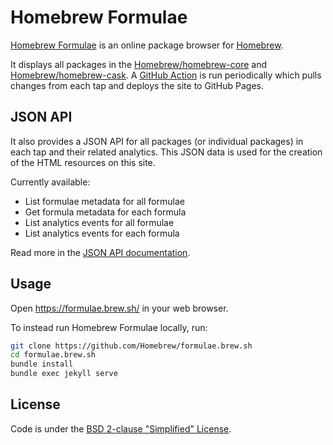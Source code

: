 # Homebrew Formulae

[Homebrew Formulae](https://formulae.brew.sh) is an online package browser for [Homebrew](https://brew.sh).

It displays all packages in the [Homebrew/homebrew-core](https://github.com/Homebrew/homebrew-core) and [Homebrew/homebrew-cask](https://github.com/Homebrew/homebrew-cask). A [GitHub Action](https://github.com/Homebrew/formulae.brew.sh/blob/master/.github/workflows/scheduled.yml) is run periodically which pulls changes from each tap and deploys the site to GitHub Pages.

## JSON API
It also provides a JSON API for all packages (or individual packages) in each tap and their related analytics. This JSON data is used for the creation of the HTML resources on this site.

Currently available:

- List formulae metadata for all formulae
- Get formula metadata for each formula
- List analytics events for all formulae
- List analytics events for each formula

Read more in the [JSON API documentation](https://formulae.brew.sh/docs/api/).

## Usage
Open <https://formulae.brew.sh/> in your web browser.

To instead run Homebrew Formulae locally, run:
```bash
git clone https://github.com/Homebrew/formulae.brew.sh
cd formulae.brew.sh
bundle install
bundle exec jekyll serve
```

## License
Code is under the [BSD 2-clause "Simplified" License](LICENSE.txt).
